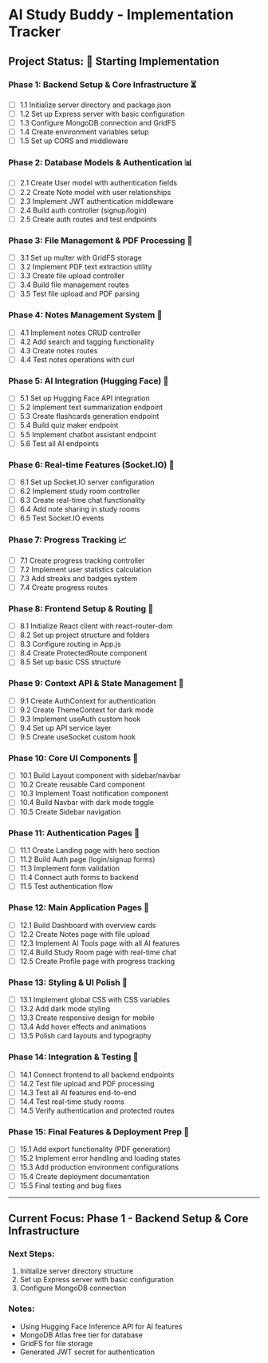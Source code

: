 # AI Study Buddy - Implementation Tracker

## Project Status: 🚀 Starting Implementation

### Phase 1: Backend Setup & Core Infrastructure ⏳
- [ ] 1.1 Initialize server directory and package.json
- [ ] 1.2 Set up Express server with basic configuration
- [ ] 1.3 Configure MongoDB connection and GridFS
- [ ] 1.4 Create environment variables setup
- [ ] 1.5 Set up CORS and middleware

### Phase 2: Database Models & Authentication 📊
- [ ] 2.1 Create User model with authentication fields
- [ ] 2.2 Create Note model with user relationships
- [ ] 2.3 Implement JWT authentication middleware
- [ ] 2.4 Build auth controller (signup/login)
- [ ] 2.5 Create auth routes and test endpoints

### Phase 3: File Management & PDF Processing 📁
- [ ] 3.1 Set up multer with GridFS storage
- [ ] 3.2 Implement PDF text extraction utility
- [ ] 3.3 Create file upload controller
- [ ] 3.4 Build file management routes
- [ ] 3.5 Test file upload and PDF parsing

### Phase 4: Notes Management System 📝
- [ ] 4.1 Implement notes CRUD controller
- [ ] 4.2 Add search and tagging functionality
- [ ] 4.3 Create notes routes
- [ ] 4.4 Test notes operations with curl

### Phase 5: AI Integration (Hugging Face) 🤖
- [ ] 5.1 Set up Hugging Face API integration
- [ ] 5.2 Implement text summarization endpoint
- [ ] 5.3 Create flashcards generation endpoint
- [ ] 5.4 Build quiz maker endpoint
- [ ] 5.5 Implement chatbot assistant endpoint
- [ ] 5.6 Test all AI endpoints

### Phase 6: Real-time Features (Socket.IO) 🔄
- [ ] 6.1 Set up Socket.IO server configuration
- [ ] 6.2 Implement study room controller
- [ ] 6.3 Create real-time chat functionality
- [ ] 6.4 Add note sharing in study rooms
- [ ] 6.5 Test Socket.IO events

### Phase 7: Progress Tracking 📈
- [ ] 7.1 Create progress tracking controller
- [ ] 7.2 Implement user statistics calculation
- [ ] 7.3 Add streaks and badges system
- [ ] 7.4 Create progress routes

### Phase 8: Frontend Setup & Routing 🎨
- [ ] 8.1 Initialize React client with react-router-dom
- [ ] 8.2 Set up project structure and folders
- [ ] 8.3 Configure routing in App.js
- [ ] 8.4 Create ProtectedRoute component
- [ ] 8.5 Set up basic CSS structure

### Phase 9: Context API & State Management 🔧
- [ ] 9.1 Create AuthContext for authentication
- [ ] 9.2 Create ThemeContext for dark mode
- [ ] 9.3 Implement useAuth custom hook
- [ ] 9.4 Set up API service layer
- [ ] 9.5 Create useSocket custom hook

### Phase 10: Core UI Components 🧩
- [ ] 10.1 Build Layout component with sidebar/navbar
- [ ] 10.2 Create reusable Card component
- [ ] 10.3 Implement Toast notification component
- [ ] 10.4 Build Navbar with dark mode toggle
- [ ] 10.5 Create Sidebar navigation

### Phase 11: Authentication Pages 🔐
- [ ] 11.1 Create Landing page with hero section
- [ ] 11.2 Build Auth page (login/signup forms)
- [ ] 11.3 Implement form validation
- [ ] 11.4 Connect auth forms to backend
- [ ] 11.5 Test authentication flow

### Phase 12: Main Application Pages 📱
- [ ] 12.1 Build Dashboard with overview cards
- [ ] 12.2 Create Notes page with file upload
- [ ] 12.3 Implement AI Tools page with all AI features
- [ ] 12.4 Build Study Room page with real-time chat
- [ ] 12.5 Create Profile page with progress tracking

### Phase 13: Styling & UI Polish 💅
- [ ] 13.1 Implement global CSS with CSS variables
- [ ] 13.2 Add dark mode styling
- [ ] 13.3 Create responsive design for mobile
- [ ] 13.4 Add hover effects and animations
- [ ] 13.5 Polish card layouts and typography

### Phase 14: Integration & Testing 🧪
- [ ] 14.1 Connect frontend to all backend endpoints
- [ ] 14.2 Test file upload and PDF processing
- [ ] 14.3 Test all AI features end-to-end
- [ ] 14.4 Test real-time study rooms
- [ ] 14.5 Verify authentication and protected routes

### Phase 15: Final Features & Deployment Prep 🚀
- [ ] 15.1 Add export functionality (PDF generation)
- [ ] 15.2 Implement error handling and loading states
- [ ] 15.3 Add production environment configurations
- [ ] 15.4 Create deployment documentation
- [ ] 15.5 Final testing and bug fixes

---

## Current Focus: Phase 1 - Backend Setup & Core Infrastructure

### Next Steps:
1. Initialize server directory structure
2. Set up Express server with basic configuration
3. Configure MongoDB connection

### Notes:
- Using Hugging Face Inference API for AI features
- MongoDB Atlas free tier for database
- GridFS for file storage
- Generated JWT secret for authentication
